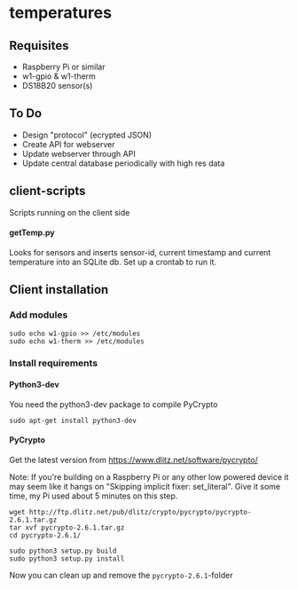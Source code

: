 # temperatures

## Requisites
- Raspberry Pi or similar
- w1-gpio & w1-therm
- DS18B20 sensor(s)

## To Do
- Design "protocol" (ecrypted JSON)
- Create API for webserver
- Update webserver through API
- Update central database periodically with high res data

## client-scripts
Scripts running on the client side

#### getTemp.py
Looks for sensors and inserts sensor-id, current timestamp and current temperature into an SQLite db.
Set up a crontab to run it.

## Client installation

### Add modules
<pre><code>sudo echo w1-gpio >> /etc/modules
sudo echo w1-therm >> /etc/modules</code></pre>

### Install requirements

#### Python3-dev
You need the python3-dev package to compile PyCrypto
<pre><code>sudo apt-get install python3-dev</code></pre>

#### PyCrypto
Get the latest version from https://www.dlitz.net/software/pycrypto/

Note: If you're building on a Raspberry Pi or any other low powered device it may seem like it hangs on "Skipping implicit fixer: set_literal". Give it some time, my Pi used about 5 minutes on this step.
<pre><code>wget http://ftp.dlitz.net/pub/dlitz/crypto/pycrypto/pycrypto-2.6.1.tar.gz
tar xvf pycrypto-2.6.1.tar.gz
cd pycrypto-2.6.1/

sudo python3 setup.py build
sudo python3 setup.py install</code></pre>

Now you can clean up and remove the <code>pycrypto-2.6.1</code>-folder

